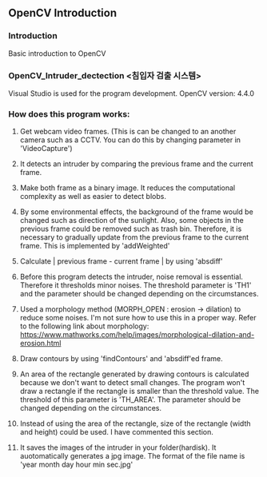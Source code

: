 ## OpenCV Introduction 

### Introduction 

Basic introduction to OpenCV

### OpenCV_Intruder_dectection <침입자 검출 시스템>

Visual Studio is used for the program development. OpenCV version: 4.4.0

### How does this program works:

1. Get webcam video frames. (This is can be changed to an another camera such as a CCTV. You can do this by changing parameter in 'VideoCapture') 

2. It detects an intruder by comparing the previous frame and the current frame. 

3. Make both frame as a binary image. It reduces the computational complexity as well as easier to detect blobs.

4. By some environmental effects, the background of the frame would be changed such as direction of the sunlight. Also, some objects in the previous frame could be removed such as trash bin. Therefore, it is necessary to gradually update from the previous frame to the current frame. This is implemented by 'addWeighted' 

5. Calculate | previous frame - current frame | by using 'absdiff'

6. Before this program detects the intruder, noise removal is essential. Therefore it thresholds minor noises. The threshold parameter is 'TH1' and the parameter should be changed depending on the circumstances.

7. Used a morphology method (MORPH_OPEN : erosion -> dilation) to reduce some noises. I'm not sure how to use this in a proper way.
Refer to the following link about morphology: https://www.mathworks.com/help/images/morphological-dilation-and-erosion.html
8. Draw contours by using 'findContours' and 'absdiff'ed frame.

9. An area of the rectangle generated by drawing contours is calculated because we don't want to detect small changes. The program won't draw a rectangle if the rectangle is smaller than the threshold value. The threshold of this parameter is 'TH_AREA'. The parameter should be changed depending on the circumstances.

10. Instead of using the area of the rectangle, size of the rectangle (width and height) could be used. I have commented this section.

11. It saves the images of the intruder in your folder(hardisk). It auotomatically generates a jpg image. The format of the file name is 'year month day hour min sec.jpg'


